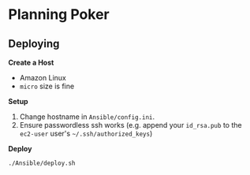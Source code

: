 Planning Poker
==============

Deploying
---------

**Create a Host**

- Amazon Linux
- `micro` size is fine

**Setup**

1. Change hostname in `Ansible/config.ini`.
2. Ensure passwordless ssh works (e.g. append your `id_rsa.pub` to the `ec2-user` user's `~/.ssh/authorized_keys`)

**Deploy**

```sh
./Ansible/deploy.sh
```
